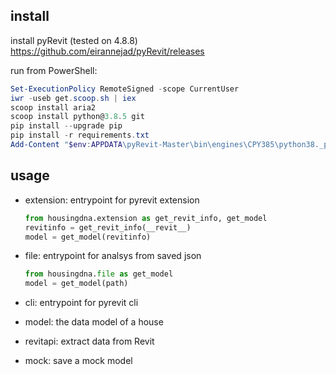 ## install

install pyRevit (tested on 4.8.8)
https://github.com/eirannejad/pyRevit/releases

run from PowerShell:
```powershell
Set-ExecutionPolicy RemoteSigned -scope CurrentUser
iwr -useb get.scoop.sh | iex
scoop install aria2
scoop install python@3.8.5 git
pip install --upgrade pip
pip install -r requirements.txt
Add-Content "$env:APPDATA\pyRevit-Master\bin\engines\CPY385\python38._pth" "`n$env:USERPROFILE\scoop\apps\python\3.8.5\Lib\site-packages" -Encoding "UTF8"
```


## usage

- extension: entrypoint for pyrevit extension

    ```python
    from housingdna.extension as get_revit_info, get_model
    revitinfo = get_revit_info(__revit__)
    model = get_model(revitinfo)
    ```

- file: entrypoint for analsys from saved json

    ```python
    from housingdna.file as get_model
    model = get_model(path)
    ```

- cli: entrypoint for pyrevit cli
- model: the data model of a house
- revitapi: extract data from Revit
- mock: save a mock model